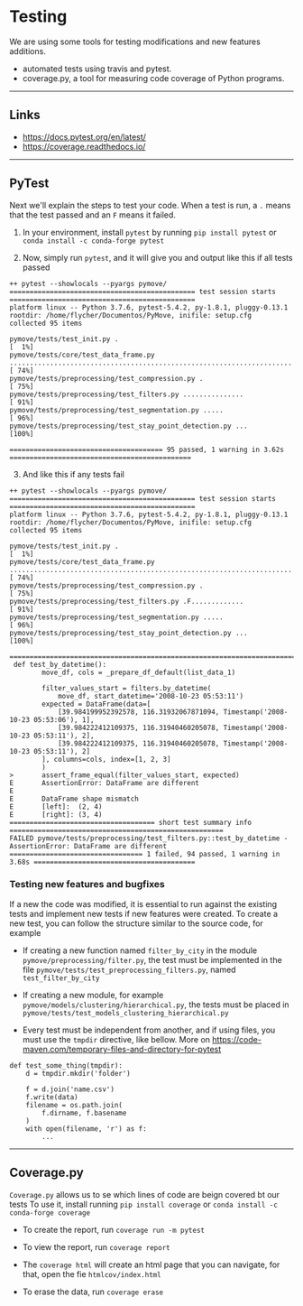 # Testing

We are using some tools for testing modifications and new features additions.
-   automated tests using travis and pytest.
-   coverage.py, a tool for measuring code coverage of Python programs.

---

## Links
-   <https://docs.pytest.org/en/latest/>
-   <https://coverage.readthedocs.io/>

---

## PyTest

Next we'll explain the steps to test your code. When a test is run, a `.` means
 that the test passed and an `F` means it failed.

1.  In your environment, install `pytest` by running `pip install pytest`
 or `conda install -c conda-forge pytest`

2.  Now, simply run `pytest`, and it will give you and output like this
 if all tests passed
```text
++ pytest --showlocals --pyargs pymove/
============================================== test session starts ==============================================
platform linux -- Python 3.7.6, pytest-5.4.2, py-1.8.1, pluggy-0.13.1
rootdir: /home/flycher/Documentos/PyMove, inifile: setup.cfg
collected 95 items

pymove/tests/test_init.py .                                                                                [  1%]
pymove/tests/core/test_data_frame.py ......................................................................[ 74%]
pymove/tests/preprocessing/test_compression.py .                                                           [ 75%]
pymove/tests/preprocessing/test_filters.py ...............                                                 [ 91%]
pymove/tests/preprocessing/test_segmentation.py .....                                                      [ 96%]
pymove/tests/preprocessing/test_stay_point_detection.py ...                                                [100%]

====================================== 95 passed, 1 warning in 3.62s =============================================
```

3.  And like this if any tests fail
```text
++ pytest --showlocals --pyargs pymove/
============================================== test session starts ==============================================
platform linux -- Python 3.7.6, pytest-5.4.2, py-1.8.1, pluggy-0.13.1
rootdir: /home/flycher/Documentos/PyMove, inifile: setup.cfg
collected 95 items

pymove/tests/test_init.py .                                                                                [  1%]
pymove/tests/core/test_data_frame.py ......................................................................[ 74%]
pymove/tests/preprocessing/test_compression.py .                                                           [ 75%]
pymove/tests/preprocessing/test_filters.py .F.............                                                 [ 91%]
pymove/tests/preprocessing/test_segmentation.py .....                                                      [ 96%]
pymove/tests/preprocessing/test_stay_point_detection.py ...                                                [100%]

=================================================================================================================
 def test_by_datetime():
        move_df, cols = _prepare_df_default(list_data_1)

        filter_values_start = filters.by_datetime(
            move_df, start_datetime='2008-10-23 05:53:11')
        expected = DataFrame(data=[
            [39.984199952392578, 116.31932067871094, Timestamp('2008-10-23 05:53:06'), 1],
            [39.984222412109375, 116.31940460205078, Timestamp('2008-10-23 05:53:11'), 2],
            [39.984222412109375, 116.31940460205078, Timestamp('2008-10-23 05:53:11'), 2]
        ], columns=cols, index=[1, 2, 3]
        )
>       assert_frame_equal(filter_values_start, expected)
E       AssertionError: DataFrame are different
E
E       DataFrame shape mismatch
E       [left]:  (2, 4)
E       [right]: (3, 4)
==================================== short test summary info =====================================================
FAILED pymove/tests/preprocessing/test_filters.py::test_by_datetime - AssertionError: DataFrame are different
================================= 1 failed, 94 passed, 1 warning in 3.68s ========================================
```

### Testing new features and bugfixes

If a new the code was modified, it is essential to run against the existing
 tests and implement new tests if new features were created.
To create a new test, you can follow the structure similar to the
 source code, for example

-   If creating a new function named `filter_by_city` in the module `pymove/preprocessing/filter.py`,
 the test must be implemented in the file `pymove/tests/test_preprocessing_filters.py`,
 named `test_filter_by_city`

-   If creating a new module, for example `pymove/models/clustering/hierarchical.py`,
 the tests must be placed in  `pymove/tests/test_models_clustering_hierarchical.py`

-   Every test must be independent from another, and if using files, you must
 use the `tmpdir` directive, like bellow. More on <https://code-maven.com/temporary-files-and-directory-for-pytest>
```text
def test_some_thing(tmpdir):
    d = tmpdir.mkdir('folder')

    f = d.join('name.csv')
    f.write(data)
    filename = os.path.join(
        f.dirname, f.basename
    )
    with open(filename, 'r') as f:
        ...
```

---

## Coverage.py

`Coverage.py` allows us to se which lines of code are beign covered bt our tests
To use it, install running `pip install coverage` or `conda install -c conda-forge coverage`
-   To create the report, run `coverage run -m pytest`

-   To view the report, run `coverage report`

-   The `coverage html` will create an html page that you can navigate,
 for that, open the fie `htmlcov/index.html`

-   To erase the data, run `coverage erase`
